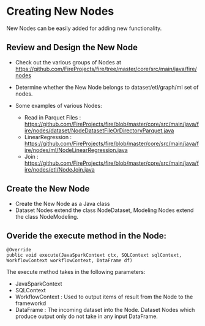 # Creating New Nodes

New Nodes can be easily added for adding new functionality.

## Review and Design the New Node

* Check out the various groups of Nodes at https://github.com/FireProjects/fire/tree/master/core/src/main/java/fire/nodes
* Determine whether the New Node belongs to dataset/etl/graph/ml set of nodes.

* Some examples of various Nodes:
    * Read in Parquet Files : https://github.com/FireProjects/fire/blob/master/core/src/main/java/fire/nodes/dataset/NodeDatasetFileOrDirectoryParquet.java
    * LinearRegression : https://github.com/FireProjects/fire/blob/master/core/src/main/java/fire/nodes/ml/NodeLinearRegression.java
    * Join : https://github.com/FireProjects/fire/blob/master/core/src/main/java/fire/nodes/etl/NodeJoin.java

## Create the New Node

* Create the New Node as a Java class
* Dataset Nodes extend the class NodeDataset, Modeling Nodes extend the class NodeModeling.

## Overide the execute method in the Node:

    @Override
    public void execute(JavaSparkContext ctx, SQLContext sqlContext, WorkflowContext workflowContext, DataFrame df)

The execute method takes in the following parameters:

* JavaSparkContext
* SQLContext
* WorkflowContext : Used to output items of result from the Node to the frameworkd
* DataFrame : The incoming dataset into the Node. Dataset Nodes which produce output only do not take in any input DataFrame.



